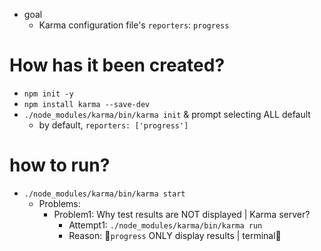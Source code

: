 * goal
  * Karma configuration file's `reporters`: `progress`

# How has it been created?
* `npm init -y`
* `npm install karma --save-dev`
* `./node_modules/karma/bin/karma init` & prompt selecting ALL default
  * by default, `reporters: ['progress']` 

# how to run?
* `./node_modules/karma/bin/karma start`
  * Problems:
    * Problem1: Why test results are NOT displayed | Karma server?
      * Attempt1: `./node_modules/karma/bin/karma run`
      * Reason: 🧠`progress` ONLY display results | terminal🧠
